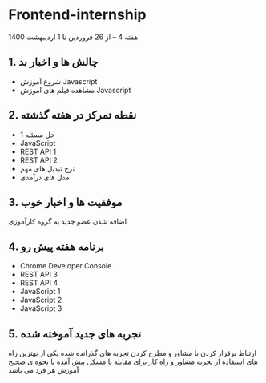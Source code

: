 # Frontend-internship

هفته  4 – از 26 فروردین  تا 1 اردیبهشت 1400

## 1. چالش ها و اخبار بد

* شروع آموزش Javascript 
* مشاهده فیلم های آموزش Javascript


## 2. نقطه تمرکز در هفته گذشته 


* حل مسئله 1 
* JavaScript 
* REST API 1 
* REST API 2 
* نرخ تبدیل های مهم 
*  مدل های درآمدی 


## 3. موفقیت ها و اخبار خوب

اضافه شدن عضو جدید به گروه کارآموزی

## 4. برنامه هفته پیش رو

* Chrome Developer Console
* REST API 3 
* REST API 4 
* JavaScript 1 
* JavaScript 2 
* JavaScript 3

## 5. تجربه های جدید آموخته شده

ارتباط برقرار کردن با مشاور و مطرح کردن تجربه های گذرانده شده یکی از بهترین راه های استفاده از تجربه مشاور و راه کار برای مقابله با مشکل پیش آمده یا نحوه ی صحیح آموزش هر فرد می باشد

